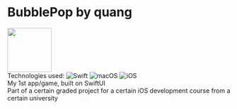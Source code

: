 # BubblePop by quang
<img src="https://github.com/quangmng/BubblePop/assets/57740309/3b3cb82b-84c7-4b4a-a4bb-2b695516936a" width="100" height="100"><br>
Technologies used: 
![Swift](https://img.shields.io/badge/swift-F54A2A?style=for-the-badge&logo=swift&logoColor=white)
![macOS](https://img.shields.io/badge/macOS-000000?style=for-the-badge&logo=apple&logoColor=white)
![iOS](https://img.shields.io/badge/iOS/iPadOS-%2320232a.svg?style=for-the-badge&logo=ios&logoColor=white)<br>
My 1st app/game, built on SwiftUI <br>
Part of a certain graded project for a certain iOS development course from a certain university
